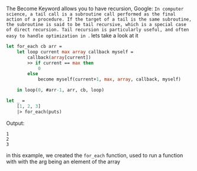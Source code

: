The Become Keyword allows you to have recursion, Google: 
`In computer science, a tail call is a subroutine call performed as the final action of a procedure. If the target of a tail is the same subroutine, the subroutine is said to be tail recursive, which is a special case of direct recursion. Tail recursion is particularly useful, and often easy to handle optimization in `. lets take a look at it

```ml
let for_each cb arr = 
	let loop current max array callback myself = 
		callback(array[current])
		>> if current == max then 
			0
		else 
			become myself(current+1, max, array, callback, myself)

	in loop(0, #arr-1, arr, cb, loop) 

let _ =
    [1, 2, 3]
    |> for_each(puts)
```
Output:
```
1
2
3
```

in this example, we created the `for_each` function, used to run a function with with the arg being an element of the array